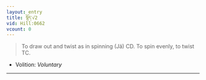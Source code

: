 ```yaml
---
layout: entry
title: སྙོད་√2
vid: Hill:0662
vcount: 0
---
```

> To draw out and twist as in spinning (Jä) CD\. To spin evenly, to twist TC\.

* Volition: _Voluntary_

---

